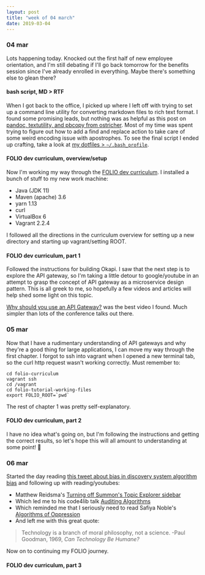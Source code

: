 ```yaml
---
layout: post
title: "week of 04 march"
date: 2019-03-04
---
```


### 04 mar

Lots happening today. Knocked out the first half of new employee orientation, and I'm still debating if I'll go back tomorrow for the benefits session since I've already enrolled in everything. Maybe there's something else to glean there?

#### bash script, MD > RTF

When I got back to the office, I picked up where I left off with trying to set up a command line utility for converting markdown files to rich text format. I found some promising leads, but nothing was as helpful as this post on [pandoc, textutility, and pbcopy from ostricher](https://www.ostricher.com/2015/08/from-markdown-to-pastable-formatted-text-in-os-x-terminal/). Most of my time was spent trying to figure out how to add a find and replace action to take care of some weird encoding issue with apostrophes. To see the final script I ended up crafting, take a look at [my dotfiles > `~/.bash_profile`](https://github.com/carylwyatt/dotfiles). 

#### FOLIO dev curriculum, overview/setup

Now I'm working my way through the [FOLIO dev curriculum](https://dev.folio.org/tutorials/curriculum/overview/). I installed a bunch of stuff to my new work machine:
  - Java (JDK 11)
  - Maven (apache) 3.6
  - yarn 1.13
  - curl
  - VirtualBox 6
  - Vagrant 2.2.4

I followed all the directions in the curriculum overview for setting up a new directory and starting up vagrant/setting ROOT. 

#### FOLIO dev curriculum, part 1

Followed the instructions for building Okapi. I saw that the next step is to explore the API gateway, so I'm taking a little detour to google/youtube in an attempt to grasp the concept of API gateway as a microservice design pattern. This is all greek to me, so hopefully a few videos and articles will help shed some light on this topic.

[Why should you use an API Gateway?](https://www.youtube.com/watch?v=lmFB0YSHri8) was the best video I found. Much simpler than lots of the conference talks out there.

### 05 mar

Now that I have a rudimentary understanding of API gateways and why they're a good thing for large applications, I can move my way through the first chapter. I forgot to ssh into vagrant when I opened a new terminal tab, so the curl http request wasn't working correctly. Must remember to:
```
cd folio-curriculum
vagrant ssh
cd /vagrant
cd folio-tutorial-working-files
export FOLIO_ROOT=`pwd`
```

The rest of chapter 1 was pretty self-explanatory.

#### FOLIO dev curriculum, part 2

I have no idea what's going on, but I'm following the instructions and getting the correct results, so let's hope this will all amount to understanding at some point! :crossed_fingers:

### 06 mar

Started the day reading [this tweet about bias in discovery system algorithm bias](https://twitter.com/LibSkrat/status/1103035379324719104) and following up with reading/youtubes:

- Matthew Reidsma's [Turning off Summon's Topic Explorer sidebar](https://matthew.reidsrow.com/worknotes/214)
- Which led me to his code4lib talk [Auditing Algorithms](https://www.youtube.com/watch?v=yFQOOVtFaco&feature=youtu.be&t=1h27m33s)
- Which reminded me that I seriously need to read Safiya Noble's [Algorithms of Oppression](https://www.amazon.com/Algorithms-Oppression-Search-Engines-Reinforce/dp/1479837245)
- And left me with this great quote:
> Technology is a branch of moral philosophy, not a science. -Paul Goodman, 1969, *Can Technology Be Humane?*

Now on to continuing my FOLIO journey.

#### FOLIO dev curriculum, part 3


